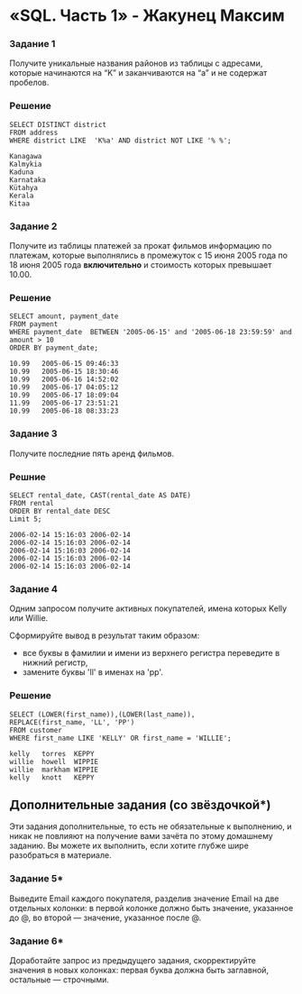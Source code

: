 #  «SQL. Часть 1» - Жакунец Максим

### Задание 1

Получите уникальные названия районов из таблицы с адресами, которые начинаются на “K” и заканчиваются на “a” и не содержат пробелов.

### Решение 

```
SELECT DISTINCT district
FROM address
WHERE district LIKE  'K%a' AND district NOT LIKE '% %';

```

```
Kanagawa
Kalmykia
Kaduna
Karnataka
Kütahya
Kerala
Kitaa

```

### Задание 2

Получите из таблицы платежей за прокат фильмов информацию по платежам, которые выполнялись в промежуток с 15 июня 2005 года по 18 июня 2005 года **включительно** и стоимость которых превышает 10.00.

### Решение

```
SELECT amount, payment_date 
FROM payment 
WHERE payment_date  BETWEEN '2005-06-15' and '2005-06-18 23:59:59' and amount > 10
ORDER BY payment_date;

```

```
10.99	2005-06-15 09:46:33
10.99	2005-06-15 18:30:46
10.99	2005-06-16 14:52:02
10.99	2005-06-17 04:05:12
10.99	2005-06-17 18:09:04
11.99	2005-06-17 23:51:21
10.99	2005-06-18 08:33:23

```

### Задание 3

Получите последние пять аренд фильмов.

### Решние 

```
SELECT rental_date, CAST(rental_date AS DATE)
FROM rental
ORDER BY rental_date DESC 
Limit 5;

```

```
2006-02-14 15:16:03	2006-02-14
2006-02-14 15:16:03	2006-02-14
2006-02-14 15:16:03	2006-02-14
2006-02-14 15:16:03	2006-02-14
2006-02-14 15:16:03	2006-02-14

```

### Задание 4

Одним запросом получите активных покупателей, имена которых Kelly или Willie. 

Сформируйте вывод в результат таким образом:
- все буквы в фамилии и имени из верхнего регистра переведите в нижний регистр,
- замените буквы 'll' в именах на 'pp'.

### Решение 

```
SELECT (LOWER(first_name)),(LOWER(last_name)),
REPLACE(first_name, 'LL', 'PP')
FROM customer
WHERE first_name LIKE 'KELLY' OR first_name = 'WILLIE';

```

```
kelly	torres	KEPPY
willie	howell	WIPPIE
willie	markham	WIPPIE
kelly	knott	KEPPY

```

## Дополнительные задания (со звёздочкой*)
Эти задания дополнительные, то есть не обязательные к выполнению, и никак не повлияют на получение вами зачёта по этому домашнему заданию. Вы можете их выполнить, если хотите глубже шире разобраться в материале.

### Задание 5*

Выведите Email каждого покупателя, разделив значение Email на две отдельных колонки: в первой колонке должно быть значение, указанное до @, во второй — значение, указанное после @.

### Задание 6*

Доработайте запрос из предыдущего задания, скорректируйте значения в новых колонках: первая буква должна быть заглавной, остальные — строчными.

